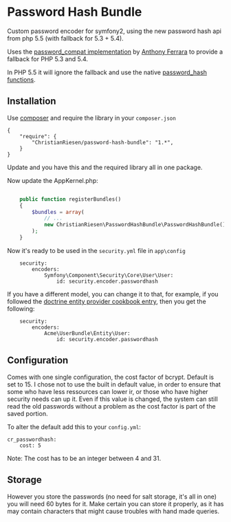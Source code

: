 Password Hash Bundle
====================

Custom password encoder for symfony2, using the new password hash api from php 5.5 (with fallback for 5.3 + 5.4).

Uses the [password_compat implementation](https://github.com/ircmaxell/password_compat) by [Anthony Ferrara](http://blog.ircmaxell.com/) to provide a fallback for PHP 5.3 and 5.4.

In PHP 5.5 it will ignore the fallback and use the native [password_hash functions](http://php.net/manual/en/ref.password.php).

Installation
------------

Use [composer](http://getcomposer.org/) and require the library in your `composer.json`

	{
    	"require": {
        	"ChristianRiesen/password-hash-bundle": "1.*",
    	}
	}


Update and you have this and the required library all in one package.

Now update the AppKernel.php:

```php

    public function registerBundles()
    {
        $bundles = array(
			// ...
            new ChristianRiesen\PasswordHashBundle\PasswordHashBundle(),
		);
	}
```

Now it's ready to be used in the `security.yml` file in `app\config`

        security:
            encoders:
                Symfony\Component\Security\Core\User\User:
                    id: security.encoder.passwordhash

If you have a different model, you can change it to that, for example, if you followed the [doctrine entity provider cookbook entry](http://symfony.com/doc/master/cookbook/security/entity_provider.html), then you get the following:

        security:
            encoders:
                Acme\UserBundle\Entity\User:
                    id: security.encoder.passwordhash


Configuration
-------------

Comes with one single configuration, the cost factor of bcrypt. Default is set to 15. I chose not to use the built in default value, in order to ensure that some who have less ressources can lower ir, or those who have higher security needs can up it. Even if this value is changed, the system can still read the old passwords without a problem as the cost factor is part of the saved portion.

To alter the default add this to your `config.yml`:

	cr_passwordhash:
		cost: 5

Note: The cost has to be an integer between 4 and 31.

Storage
-------

However you store the passwords (no need for salt storage, it's all in one) you will need 60 bytes for it. Make certain you can store it properly, as it has may contain characters that might cause troubles with hand made queries.